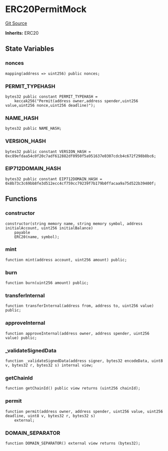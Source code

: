 # ERC20PermitMock
[Git Source](https://github.com/agglayer/agglayer-contracts/blob/112a010b7c8b14335e5fe1a9bffc11bd2459df05/contracts/mocks/ERC20PermitMock.sol)

**Inherits:**
ERC20


## State Variables
### nonces

```solidity
mapping(address => uint256) public nonces;
```


### PERMIT_TYPEHASH

```solidity
bytes32 public constant PERMIT_TYPEHASH =
    keccak256("Permit(address owner,address spender,uint256 value,uint256 nonce,uint256 deadline)");
```


### NAME_HASH

```solidity
bytes32 public NAME_HASH;
```


### VERSION_HASH

```solidity
bytes32 public constant VERSION_HASH = 0xc89efdaa54c0f20c7adf612882df0950f5a951637e0307cdcb4c672f298b8bc6;
```


### EIP712DOMAIN_HASH

```solidity
bytes32 public constant EIP712DOMAIN_HASH = 0x8b73c3c69bb8fe3d512ecc4cf759cc79239f7b179b0ffacaa9a75d522b39400f;
```


## Functions
### constructor


```solidity
constructor(string memory name, string memory symbol, address initialAccount, uint256 initialBalance)
    payable
    ERC20(name, symbol);
```

### mint


```solidity
function mint(address account, uint256 amount) public;
```

### burn


```solidity
function burn(uint256 amount) public;
```

### transferInternal


```solidity
function transferInternal(address from, address to, uint256 value) public;
```

### approveInternal


```solidity
function approveInternal(address owner, address spender, uint256 value) public;
```

### _validateSignedData


```solidity
function _validateSignedData(address signer, bytes32 encodeData, uint8 v, bytes32 r, bytes32 s) internal view;
```

### getChainId


```solidity
function getChainId() public view returns (uint256 chainId);
```

### permit


```solidity
function permit(address owner, address spender, uint256 value, uint256 deadline, uint8 v, bytes32 r, bytes32 s)
    external;
```

### DOMAIN_SEPARATOR


```solidity
function DOMAIN_SEPARATOR() external view returns (bytes32);
```

